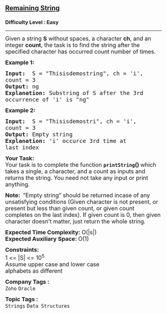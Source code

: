 <h2><a href="https://www.geeksforgeeks.org/problems/remaining-string3515/1?page=2&category=Strings&difficulty=Easy&sortBy=submissions">Remaining String</a></h2><h3>Difficulty Level : Easy</h3><hr><div class="problems_problem_content__Xm_eO"><p><span style="font-size:18px">Given a string&nbsp;<strong>S</strong> without spaces, a character <strong>ch</strong>, and an integer&nbsp;<strong>count</strong>, the task is to find the string after the specified character has occurred count number of times. </span></p>

<p><span style="font-size:18px"><strong>Example 1:</strong></span></p>

<pre><span style="font-size:18px"><strong>Input:</strong>  S = "Thisisdemostring", ch = 'i', 
count = 3
<strong>Output:</strong> ng
<strong>Explanation:</strong> Substring of S after the 3rd
occurrence of 'i' is "ng"</span></pre>

<p><span style="font-size:18px"><strong>Example 2:</strong></span></p>

<pre><span style="font-size:18px"><strong>Input:</strong>  S = "Thisisdemostri", ch = 'i', 
count = 3
<strong>Output:</strong> Empty string
<strong>Explanation:</strong> 'i' occurce 3rd time at 
last index
</span></pre>

<p><span style="font-size:18px"><strong>Your Task:</strong><br>
Your task is to complete the function&nbsp;<strong><code>printString</code>()&nbsp;</strong>which takes a single, a character, and a count as inputs and returns the string. You need not take any input or print anything.</span></p>

<p><span style="font-size:18px"><strong>Note:&nbsp;</strong>&nbsp;“Empty string” should be returned incase of any unsatisfying conditions (Given character is not present, or present but less than given count, or given count completes on the last index). If given count is 0, then given character doesn’t matter, just return the whole string.</span></p>

<p><span style="font-size:18px"><strong>Expected Time Complexity:&nbsp;</strong>O(|s|)<br>
<strong>Expected Auxiliary Space:&nbsp;</strong>O(1)</span></p>

<p><span style="font-size:18px"><strong>Constraints:</strong><br>
1 &lt;= |S| &lt;= 10<sup>5</sup><br>
Assume upper case and lower case<br>
alphabets as different</span></p>
</div><p><span style=font-size:18px><strong>Company Tags : </strong><br><code>Zoho</code>&nbsp;<code>Oracle</code>&nbsp;<br><p><span style=font-size:18px><strong>Topic Tags : </strong><br><code>Strings</code>&nbsp;<code>Data Structures</code>&nbsp;